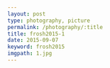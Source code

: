 ```yaml
---
layout: post
type: photography, picture
permalink: /photography/:title
title: frosh2015-1
date: 2015-09-07
keyword: frosh2015
imgpath: 1.jpg
---
```



